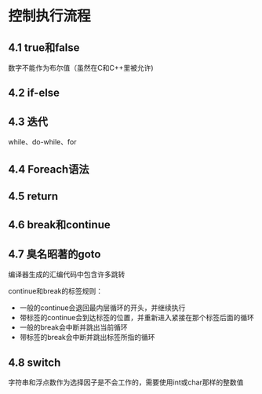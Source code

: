 # 控制执行流程

## 4.1 true和false

数字不能作为布尔值（虽然在C和C++里被允许)

## 4.2 if-else

## 4.3 迭代

while、do-while、for

## 4.4 Foreach语法

## 4.5 return

## 4.6 break和continue

## 4.7 臭名昭著的goto

编译器生成的汇编代码中包含许多跳转

continue和break的标签规则：

+ 一般的continue会退回最内层循环的开头，并继续执行
+ 带标签的continue会到达标签的位置，并重新进入紧接在那个标签后面的循环
+ 一般的break会中断并跳出当前循环
+ 带标签的break会中断并跳出标签所指的循环

## 4.8 switch

字符串和浮点数作为选择因子是不会工作的，需要使用int或char那样的整数值

